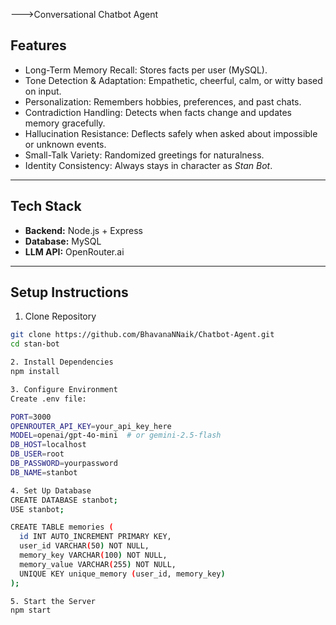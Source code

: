 --->Conversational Chatbot Agent


## Features
- Long-Term Memory Recall: Stores facts per user (MySQL).
- Tone Detection & Adaptation: Empathetic, cheerful, calm, or witty based on input.
- Personalization: Remembers hobbies, preferences, and past chats.
- Contradiction Handling: Detects when facts change and updates memory gracefully.
- Hallucination Resistance: Deflects safely when asked about impossible or unknown events.
- Small-Talk Variety: Randomized greetings for naturalness.
- Identity Consistency: Always stays in character as *Stan Bot*.

---

## Tech Stack
- **Backend:** Node.js + Express  
- **Database:** MySQL
- **LLM API:** OpenRouter.ai
  

---

## Setup Instructions

1. Clone Repository
```bash
git clone https://github.com/BhavanaNNaik/Chatbot-Agent.git
cd stan-bot

2. Install Dependencies
npm install

3. Configure Environment
Create .env file:

PORT=3000
OPENROUTER_API_KEY=your_api_key_here
MODEL=openai/gpt-4o-mini  # or gemini-2.5-flash
DB_HOST=localhost
DB_USER=root
DB_PASSWORD=yourpassword
DB_NAME=stanbot

4. Set Up Database
CREATE DATABASE stanbot;
USE stanbot;

CREATE TABLE memories (
  id INT AUTO_INCREMENT PRIMARY KEY,
  user_id VARCHAR(50) NOT NULL,
  memory_key VARCHAR(100) NOT NULL,
  memory_value VARCHAR(255) NOT NULL,
  UNIQUE KEY unique_memory (user_id, memory_key)
);

5. Start the Server
npm start

